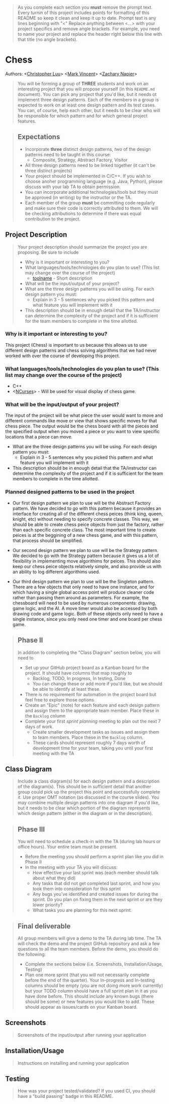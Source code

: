  > As you complete each section you **must** remove the prompt text. Every *turnin* of this project includes points for formatting of this README so keep it clean and keep it up to date. 
 > Prompt text is any lines beginning with "\<"
 > Replace anything between \<...\> with your project specifics and remove angle brackets. For example, you need to name your project and replace the header right below this line with that title (no angle brackets). 
# Chess
 
Authors: \<[Christopher Luu](https://github.com/christopherluu-dev)\> \<[Mark Vincent](https://github.com/MarkV2323)\> \<[Zachary Napier](https://github.cm/Znapi)\>
 
 > You will be forming a group of **THREE** students and work on an interesting project that you will propose yourself (in this `README.md` document). You can pick any project that you'd like, but it needs ot implement three design patterns. Each of the members in a group is expected to work on at least one design pattern and its test cases. You can, of course, help each other, but it needs to be clear who will be responsible for which pattern and for which general project features.
 
 > ## Expectations
 > * Incorporate **three** distinct design patterns, *two* of the design patterns need to be taught in this course:
 >   * Composite, Strategy, Abstract Factory, Visitor
 > * All three design patterns need to be linked together (it can't be three distinct projects)
 > * Your project should be implemented in C/C++. If you wish to choose anoher programming language (e.g. Java, Python), please discuss with your lab TA to obtain permission.
 > * You can incorporate additional technologies/tools but they must be approved (in writing) by the instructor or the TA.
 > * Each member of the group **must** be committing code regularly and make sure their code is correctly attributed to them. We will be checking attributions to determine if there was equal contribution to the project.

## Project Description
 > Your project description should summarize the project you are proposing. Be sure to include
 > * Why is it important or interesting to you?
 > * What languages/tools/technologies do you plan to use? (This list may change over the course of the project)
 >   * [toolname](link) - Short description
 > * What will be the input/output of your project?
 > * What are the three design patterns you will be using. For each design pattern you must:
 >   * Explain in 3 - 5 sentences why you picked this pattern and what feature you will implement with it
 > * This description should be in enough detail that the TA/instructor can determine the complexity of the project and if it is sufficient for the team members to complete in the time allotted. 

### Why is it important or interesting to you?
This project (Chess) is important to us because this allows us to use different design patterns and chess solving algorithms that we had never worked with over the course of developing this project.

### What languages/tools/technologies do you plan to use? (This list may change over the course of the project)
* C++
* \<[NCurses](https://tldp.org/HOWTO/NCURSES-Programming-HOWTO/)\> - Will be used for visual display of chess game.

### What will be the input/output of your project?
The input of the project will be what piece the user would want to move and different commands like move or view that shows specific moves for that chess piece. The output would be the chess board with all the pieces and the specified output when you moved a piece or you want to view specific locations that a piece can move.
* What are the three design patterns you will be using. For each design pattern you must:
  * Explain in 3 - 5 sentences why you picked this pattern and what feature you will implement with it
* This description should be in enough detail that the TA/instructor can determine the complexity of the project and if it is sufficient for the team members to complete in the time allotted.

### Planned designed patterns to be used in the project

* Our first design pattern we plan to use will be the Abstract Factory pattern. We have decided to go with this pattern because it provides an interface for creating all of the different chess peices (think king, queen, knight, etc) without needing to specify concrete classes. This way, we should be able to create chess peice objects from just the factory, rather than each specific concrete class. The most important time to create peices is at the beggining of a new chess game, and with this pattern, that process should be simplified.

* Our second design pattern we plan to use will be the Strategy pattern. We decided to go with the Strategy pattern because it gives us a lot of flexibility in implementing move algorithims for peices. This should also keep our chess peice objects relatively simple, and also provide us with an ability to log different algorithims used.

* Our third design pattern we plan to use will be the Singleton pattern. There are a few objects that only need to have one instance, and for which having a single global access point will produce cleaner code rather than passing them around as parameters. For example, the chessboard will need to be used by numerous components: drawing, game logic, and the AI. A move timer would also be accessed by both drawing code and game logic. Both of these objects only need to have a single instance, since you only need one timer and one board per chess game.

 > ## Phase II
 > In addition to completing the "Class Diagram" section below, you will need to 
 > * Set up your GitHub project board as a Kanban board for the project. It should have columns that map roughly to 
 >   * Backlog, TODO, In progress, In testing, Done
 >   * You can change these or add more if you'd like, but we should be able to identify at least these.
 > * There is no requirement for automation in the project board but feel free to explore those options.
 > * Create an "Epic" (note) for each feature and each design pattern and assign them to the appropriate team member. Place these in the `Backlog` column
 > * Complete your first *sprint planning* meeting to plan out the next 7 days of work.
 >   * Create smaller development tasks as issues and assign them to team members. Place these in the `Backlog` column.
 >   * These cards should represent roughly 7 days worth of development time for your team, taking you until your first meeting with the TA
## Class Diagram
 > Include a class diagram(s) for each design pattern and a description of the diagram(s). This should be in sufficient detail that another group could pick up the project this point and successfully complete it. Use proper OMT notation (as discussed in the course slides). You may combine multiple design patterns into one diagram if you'd like, but it needs to be clear which portion of the diagram represents which design pattern (either in the diagram or in the description). 
 
 > ## Phase III
 > You will need to schedule a check-in with the TA (during lab hours or office hours). Your entire team must be present. 
 > * Before the meeting you should perform a sprint plan like you did in Phase II
 > * In the meeting with your TA you will discuss: 
 >   - How effective your last sprint was (each member should talk about what they did)
 >   - Any tasks that did not get completed last sprint, and how you took them into consideration for this sprint
 >   - Any bugs you've identified and created issues for during the sprint. Do you plan on fixing them in the next sprint or are they lower priority?
 >   - What tasks you are planning for this next sprint.

 > ## Final deliverable
 > All group members will give a demo to the TA during lab time. The TA will check the demo and the project GitHub repository and ask a few questions to all the team members. 
 > Before the demo, you should do the following:
 > * Complete the sections below (i.e. Screenshots, Installation/Usage, Testing)
 > * Plan one more sprint (that you will not necessarily complete before the end of the quarter). Your In-progress and In-testing columns should be empty (you are not doing more work currently) but your TODO column should have a full sprint plan in it as you have done before. This should include any known bugs (there should be some) or new features you would like to add. These should appear as issues/cards on your Kanban board. 
 ## Screenshots
 > Screenshots of the input/output after running your application
 ## Installation/Usage
 > Instructions on installing and running your application
 ## Testing
 > How was your project tested/validated? If you used CI, you should have a "build passing" badge in this README.
 
